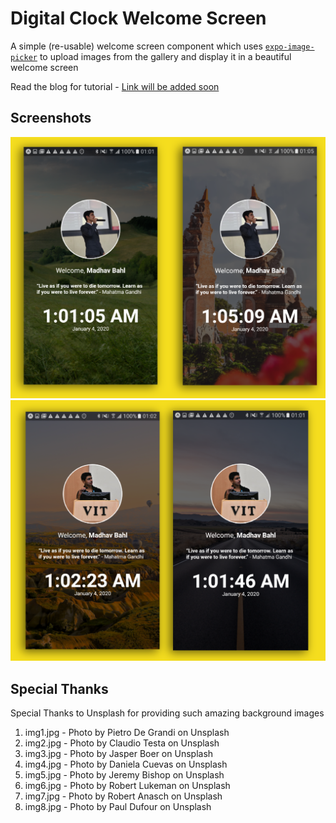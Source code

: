 # Digital Clock Welcome Screen

A simple (re-usable) welcome screen component which uses [`expo-image-picker`](https://docs.expo.io/versions/latest/sdk/imagepicker/) to upload images from the gallery and display it in a beautiful welcome screen

Read the blog for tutorial - [Link will be added soon](http://madhavbahl.tech)

## Screenshots

![screenshot1](./static/ss1.png)
![screenshot3](./static/ss2.png)

## Special Thanks

Special Thanks to Unsplash for providing such amazing background images

1. img1.jpg - Photo by Pietro De Grandi on Unsplash
2. img2.jpg - Photo by Claudio Testa on Unsplash
3. img3.jpg - Photo by Jasper Boer on Unsplash
4. img4.jpg - Photo by Daniela Cuevas on Unsplash
5. img5.jpg - Photo by Jeremy Bishop on Unsplash
6. img6.jpg - Photo by Robert Lukeman on Unsplash
7. img7.jpg - Photo by Robert Anasch on Unsplash
8. img8.jpg - Photo by Paul Dufour on Unsplash
